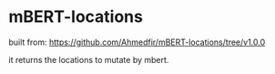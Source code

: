 # mBERT-locations 

built from:
https://github.com/Ahmedfir/mBERT-locations/tree/v1.0.0

it returns the locations to mutate by mbert.
